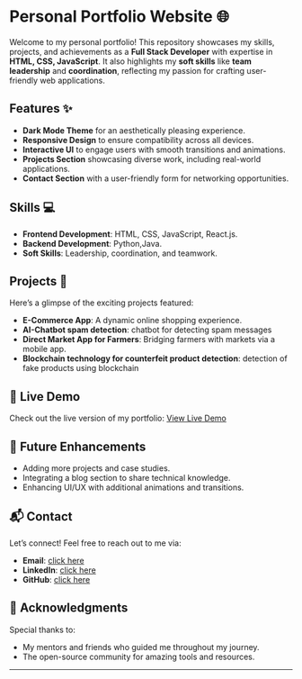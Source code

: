 # Personal Portfolio Website 🌐  

Welcome to my personal portfolio! This repository showcases my skills, projects, and achievements as a **Full Stack Developer** with expertise in **HTML, CSS, JavaScript**. It also highlights my **soft skills** like **team leadership** and **coordination**, reflecting my passion for crafting user-friendly web applications.  

## Features ✨  
- **Dark Mode Theme** for an aesthetically pleasing experience.  
- **Responsive Design** to ensure compatibility across all devices.  
- **Interactive UI** to engage users with smooth transitions and animations.  
- **Projects Section** showcasing diverse work, including real-world applications.  
- **Contact Section** with a user-friendly form for networking opportunities.  

## Skills 💻  
- **Frontend Development**: HTML, CSS, JavaScript, React.js.  
- **Backend Development**: Python,Java.  
- **Soft Skills**: Leadership, coordination, and teamwork.  

## Projects 🚀  
Here’s a glimpse of the exciting projects featured:  
- **E-Commerce App**: A dynamic online shopping experience.  
- **AI-Chatbot spam detection**: chatbot for detecting spam messages 
- **Direct Market App for Farmers**: Bridging farmers with markets via a mobile app.
- **Blockchain technology for counterfeit product detection**: detection of fake products using blockchain
  
## 🎥 Live Demo  
Check out the live version of my portfolio: [View Live Demo](https://monishnarasimman.github.io/Monish-Portfolio/)  


## 📝 Future Enhancements  
- Adding more projects and case studies.  
- Integrating a blog section to share technical knowledge.  
- Enhancing UI/UX with additional animations and transitions.  


## 📬 Contact  
Let’s connect! Feel free to reach out to me via:  
- **Email**: [click here](mailto:monishnarasimman2005@gmail.com)  
- **LinkedIn**: [click here](https://www.linkedin.com/in/n-monish)  
- **GitHub**: [click here](https://github.com/MONISH-005)  


## 🙌 Acknowledgments  
Special thanks to:  
- My mentors and friends who guided me throughout my journey.  
- The open-source community for amazing tools and resources.  

---
 
